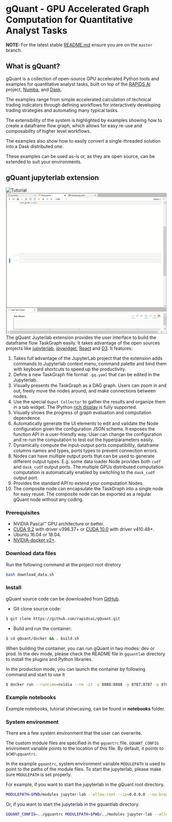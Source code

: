 # gQuant - GPU Accelerated Graph Computation for Quantitative Analyst Tasks

**NOTE:** For the latest stable [README.md](https://github.com/rapidsai/gquant/blob/master/README.md) ensure you are on the `master` branch.

## What is gQuant?
gQuant is a collection of open-source GPU accelerated Python tools and examples  for quantitative analyst tasks,  built on top of the [RAPIDS AI](https://rapids.ai/) project, [Numba](https://numba.pydata.org/), and [Dask](https://dask.org/).

The examples range from simple accelerated calculation of technical trading indicators through defining workflows for interactively developing trading strategies and automating many typical tasks.

The extensibility of the system is highlighted by examples showing how to create a dataframe flow graph, which allows for easy re-use and composability of higher level workflows.

The examples also show how to easily convert a single-threaded solution into a Dask distributed one. 

These examples can be used as-is or, as they are open source, can be extended to suit your environments.

## gQuant jupyterlab extension
![Tuturial](tutorial.gif "Tutorial")
![Quick Demo](gquantlab_demo.gif "Demo")
The gQuant Juyterlab extension provides the user interface to build the dataframe flow TaskGraph easily. It takes advantage of the open sources projects like [jupyterlab](https://github.com/jupyterlab/jupyterlab), [ipywidget](https://github.com/jupyter-widgets/ipywidgets), [React](https://reactjs.org/) and [D3](https://d3js.org/). It features:
1. Takes full advantage of the JupyterLab project that the extension adds commands to Jupyterlab context menu, command palette and bind them with keyboard shortcuts to speed up the productivity.  
2. Define a new TaskGraph file format `.gq.yaml` that can be edited in the Jupyterlab. 
3. Visually presents the TaskGraph as a DAG graph. Users can zoom in and out, freely move the nodes around, and make connections between nodes.
4. Use the special `Ouput Collector` to gather the results and organize them in a tab widget. The IPython [rich display](https://ipython.readthedocs.io/en/stable/config/integrating.html#rich-display) is fully supported.
5. Visually shows the progress of graph evaluation and computation dependence.
6. Automatically generate the UI elements to edit and validate the Node configuration given the configuration JSON schema. It exposes the function API in a user-friendly way. User can change the configuration and re-run the computation to test out the hyperparameters easily.
7. Dynamically compute the input-output ports compatibility, dataframe columns names and types, ports types to prevent connection errors. 
8. Nodes can have multiple output ports that can be used to generate different output types. E.g. some data loader Node provides both `cudf` and `dask_cudf` output ports. The multiple GPUs distributed computation computation is automatically enabled by switching to the `dask_cudf` output port. 
9. Provides the standard API to extend your computation Nodes.
10. The composite node can encapsulate the TaskGraph into a single node for easy reuse. The composite node can be exported as a regular gQuant node without any coding.


### Prerequisites
- NVIDIA Pascal™ GPU architecture or better.
- [CUDA 9.2](https://developer.nvidia.com/cuda-92-download-archive) with driver v396.37+ or [CUDA 10.0](https://developer.nvidia.com/cuda-10.0-download-archive) with driver v410.48+.
- Ubuntu 16.04 or 18.04.
- [NVIDIA-docker v2+](https://github.com/nvidia/nvidia-docker/wiki/Frequently-Asked-Questions#how-do-i-install-20-if-im-not-using-the-latest-docker-version).


### Download data files

Run the following command at the project root diretory 
```bash
bash download_data.sh

```

### Install

gQuant source code can be downloaded from [GitHub](https://github.com/rapidsai/gquant).

- Git clone source code:

```bash
$ git clone https://github.com/rapidsai/gQuant.git
```


- Build and run the container:

```bash
$ cd gQuant/docker && . build.sh
```
When building the container, you can run gQuant in two modes: dev or prod. In the dev mode, please check the README file in `gquantlab` directory to install the plugins and Python libraries. 

In the production mode, you can launch the container by following command and start to use it 
```bash
$ docker run --runtime=nvidia --rm -it -p 8888:8888 -p 8787:8787 -p 8786:8786 gquant/gquant:[tag from the build]
```

### Example notebooks

Example notebooks, tutorial showcasing, can be found in __notebooks__ folder.


### System environment 

There are a few system environment that the user can overwrite. 

The custom module files are specified in the `gquantrc` file. `GQUANT_CONFIG` enviroment variable points to the location of this file. By default, it points to 
`$CWD\gquantrc`. 

In the example `gquantrc`, system environment variable `MODULEPATH` is used to point to the paths of the module files.
To start the jupyterlab, please make sure `MODULEPATH` is set properly. 

For example, if you want to start the jupyterlab in the gQuant root directory.
```bash
MODULEPATH=$PWD/modules jupyter-lab --allow-root --ip=0.0.0.0 --no-browser --NotebookApp.token=''
```

Or, if you want to start the jupyterlab in the gquantlab directory.
```bash
GQUANT_CONFIG=../gquantrc MODULEPATH=$PWD/../modules jupyter-lab --allow-root --ip=0.0.0.0 --no-browser --NotebookApp.token=''
```
